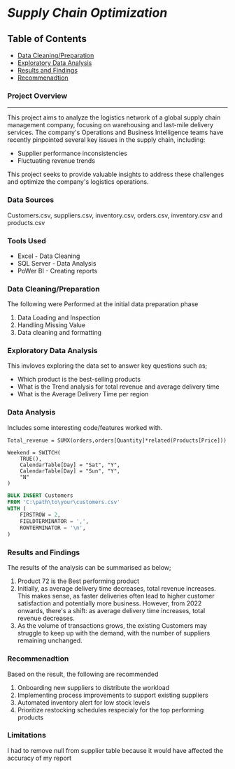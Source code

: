 # *Supply Chain Optimization*

## Table of Contents

- [Data Cleaning/Preparation](data-cleaning?preparation)
- [Exploratory Data Analysis](exploratory-data-analysis)
- [Results and Findings](results-and-findings)
- [Recommenadtion](recommendation)


### **Project Overview**
---


This project aims to analyze the logistics network of a global supply chain management company, focusing on warehousing and last-mile delivery services. The company's Operations and Business Intelligence teams have recently pinpointed several key issues in the supply chain, including:

- Supplier performance inconsistencies
- Fluctuating revenue trends

This project seeks to provide valuable insights to address these challenges and optimize the company's logistics operations.

### **Data Sources**

Customers.csv,  suppliers.csv, inventory.csv, orders.csv, inventory.csv and products.csv

###  **Tools Used**
- Excel - Data Cleaning
- SQL Server - Data Analysis 
- PoWer BI - Creating reports

### Data Cleaning/Preparation

The following were Performed at the initial data preparation phase
1. Data Loading and Inspection
2. Handling Missing Value
3. Data cleaning and formatting

### Exploratory Data Analysis

This invloves exploring the data set to answer key questions such as;

- Which product is the best-selling products
- What is the Trend analysis for total revenue and average delivery time
- What is the Average Delivery Time per region

### Data Analysis

Includes some interesting code/features worked with.

``` DAX
Total_revenue = SUMX(orders,orders[Quantity]*related(Products[Price]))
```
``` DAX
Weekend = SWITCH(
    TRUE(),
    CalendarTable[Day] = "Sat", "Y",
    CalendarTable[Day] = "Sun", "Y",
    "N"
)
```
``` SQL
BULK INSERT Customers
FROM 'C:\path\to\your\customers.csv'
WITH (
    FIRSTROW = 2,
    FIELDTERMINATOR = ',',
    ROWTERMINATOR = '\n',
)
```
### **Results and Findings**
The results of the analysis can be summarised as below;
1. Product 72 is the Best performing product
2. Initially, as average delivery time decreases, total revenue increases. This makes sense, as faster deliveries often lead to higher customer satisfaction and potentially more business. However, from 2022 onwards, there's a shift: as average delivery time increases, total revenue decreases.
3. As the volume of transactions grows, the existing Customers may struggle to keep up with the demand, with the number of suppliers remaining unchanged.

### **Recommenadtion**

Based on the result, the following are recommended
1. Onboarding new suppliers to distribute the workload
2. Implementing process improvements to support existing suppliers
3. Automated inventory alert for low stock levels
4. Prioritize restocking schedules respecialy for the top performing products

### **Limitations**

I had to remove null from supplier table because it would have affected the accuracy of my report

   


